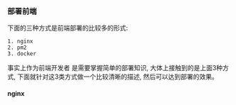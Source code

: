 ### 部署前端

下面的三种方式是前端部署的比较多的形式:

```
1. nginx
2. pm2
3. docker
```

事实上作为前端开发者 是需要掌握简单的部署知识, 大体上接触到的是上面3种方式, 下面就针对这3类方式做一个比较清晰的描述, 然后可以达到部署的效果。


#### nginx